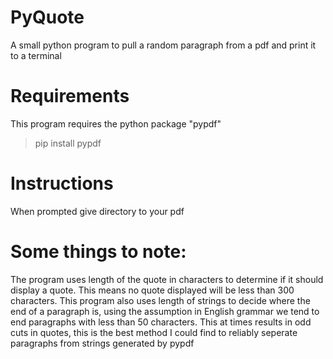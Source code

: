 # PyQuote
A small python program to pull a random paragraph from a pdf and print it to a terminal


# Requirements
This program requires the python package "pypdf"

> pip install pypdf

# Instructions
When prompted give directory to your pdf

# Some things to note:
The program uses length of the quote in characters to determine if it should display a quote. This means no quote displayed will be less than 300 characters. 
This program also uses length of strings to decide where the end of a paragraph is, using the assumption in English grammar we tend to end paragraphs with less than 50 characters.
This at times results in odd cuts in quotes, this is the best method I could find to reliably seperate paragraphs from strings generated by pypdf
